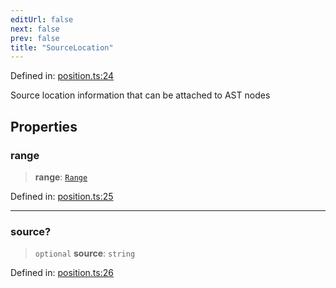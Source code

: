 ```yaml
---
editUrl: false
next: false
prev: false
title: "SourceLocation"
---
```


Defined in: [position.ts:24](https://github.com/rcs-agents/rcs-lang/blob/2c0291a4209143052b64b2c6ec7573ef29bacea2/packages/ast/src/position.ts#L24)

Source location information that can be attached to AST nodes

## Properties

### range

> **range**: [`Range`](/api/ast/interfaces/range/)

Defined in: [position.ts:25](https://github.com/rcs-agents/rcs-lang/blob/2c0291a4209143052b64b2c6ec7573ef29bacea2/packages/ast/src/position.ts#L25)

***

### source?

> `optional` **source**: `string`

Defined in: [position.ts:26](https://github.com/rcs-agents/rcs-lang/blob/2c0291a4209143052b64b2c6ec7573ef29bacea2/packages/ast/src/position.ts#L26)
